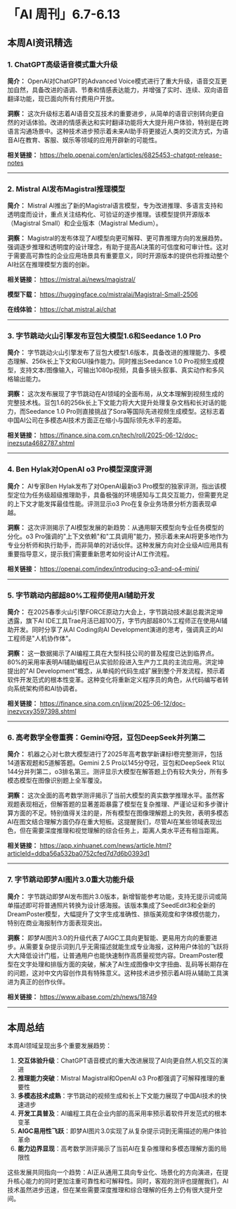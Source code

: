 # 「AI 周刊」6.7-6.13

## 本周AI资讯精选

### 1. ChatGPT高级语音模式重大升级

**简介：** OpenAI对ChatGPT的Advanced Voice模式进行了重大升级，语音交互更加自然，具备改进的语调、节奏和情感表达能力，并增强了实时、连续、双向语音翻译功能，现已面向所有付费用户开放。

**洞察：** 这次升级标志着AI语音交互技术的重要进步，从简单的语音识别转向更自然的对话体验。改进的情感表达和实时翻译功能将大大提升用户体验，特别是在跨语言沟通场景中。这种技术进步预示着未来AI助手将更接近人类的交流方式，为语音AI在教育、客服、娱乐等领域的应用开辟新的可能性。

**相关链接：** https://help.openai.com/en/articles/6825453-chatgpt-release-notes

---

### 2. Mistral AI发布Magistral推理模型

**简介：** Mistral AI推出了新的Magistral语言模型，专为改进推理、多语言支持和透明度而设计，重点关注结构化、可验证的逐步推理。该模型提供开源版本（Magistral Small）和企业版本（Magistral Medium）。

**洞察：** Magistral的发布体现了AI模型向更可解释、更可靠推理方向的发展趋势。强调逐步推理和透明度的设计理念，有助于提高AI决策的可信度和可审计性。这对于需要高可靠性的企业应用场景具有重要意义，同时开源版本的提供也将推动整个AI社区在推理模型方面的创新。

**相关链接：** https://mistral.ai/news/magistral/

**模型下载：** https://huggingface.co/mistralai/Magistral-Small-2506

**在线体验：** https://chat.mistral.ai/chat

---

### 3. 字节跳动火山引擎发布豆包大模型1.6和Seedance 1.0 Pro

**简介：** 字节跳动火山引擎发布了豆包大模型1.6版本，具备改进的推理能力、多模态理解、256k长上下文和GUI操作能力。同时推出Seedance 1.0 Pro视频生成模型，支持文本/图像输入，可输出1080p视频，具备多镜头叙事、真实动作和多风格输出能力。

**洞察：** 这次发布展现了字节跳动在AI领域的全面布局，从文本理解到视频生成的完整技术栈。豆包1.6的256k长上下文能力将大大提升处理复杂文档和长对话的能力，而Seedance 1.0 Pro则直接挑战了Sora等国际先进视频生成模型。这标志着中国AI公司在多模态AI技术方面正在缩小与国际领先水平的差距。

**相关链接：** https://finance.sina.com.cn/tech/roll/2025-06-12/doc-inezsuta4682787.shtml

---

### 4. Ben Hylak对OpenAI o3 Pro模型深度评测

**简介：** AI专家Ben Hylak发布了对OpenAI最新o3 Pro模型的独家评测，指出该模型定位为任务级超级推理助手，具备极强的环境感知与工具交互能力，但需要充足的上下文才能发挥最佳性能。评测显示o3 Pro在复杂业务场景分析方面表现卓越。

**洞察：** 这次评测揭示了AI模型发展的新趋势：从通用聊天模型向专业任务模型的分化。o3 Pro强调的"上下文依赖"和"工具调用"能力，预示着未来AI将更多地作为专业分析师和执行助手，而非简单的对话伙伴。这种发展方向对企业级AI应用具有重要指导意义，提示我们需要重新思考如何设计AI工作流程。

**相关链接：** https://openai.com/index/introducing-o3-and-o4-mini/

---

### 5. 字节跳动内部超80%工程师使用AI辅助开发

**简介：** 在2025春季火山引擎FORCE原动力大会上，字节跳动技术副总裁洪定坤透露，旗下AI IDE工具Trae月活已超100万，字节内部超80%工程师正在使用AI辅助开发。同时分享了从AI Coding向AI Development演进的思考，强调真正的AI工程师是"人机协作体"。

**洞察：** 这一数据揭示了AI编程工具在大型科技公司的普及程度已达到临界点。80%的采用率表明AI辅助编程已从实验阶段进入生产力工具的主流应用。洪定坤提出的"AI Development"概念，从单纯的代码生成扩展到整个开发流程，预示着软件开发范式的根本性变革。这种变化将重新定义程序员的角色，从代码编写者转向系统架构师和AI协调者。

**相关链接：** https://finance.sina.com.cn/jjxw/2025-06-12/doc-inezvcxy3597398.shtml

---

### 6. 高考数学全卷重赛：Gemini夺冠，豆包DeepSeek并列第二

**简介：** 机器之心对七款大模型进行了2025年高考数学新课标Ⅰ卷完整测评，包括14道客观题和5道解答题。Gemini 2.5 Pro以145分夺冠，豆包和DeepSeek R1以144分并列第二，o3排名第三。测评显示大模型在解答题上仍有较大失分，所有多模态模型在图像识别题上全军覆没。

**洞察：** 这次全面的高考数学测评揭示了当前大模型的真实数学推理水平。虽然客观题表现相近，但解答题的显著差距暴露了模型在复杂推理、严谨论证和多步骤计算方面的不足。特别值得关注的是，所有模型在图像理解题上的失败，表明多模态AI在图文结合理解方面仍存在重大短板。这提醒我们，尽管AI在某些领域表现出色，但在需要深度推理和视觉理解的综合任务上，距离人类水平还有相当距离。

**相关链接：** https://app.xinhuanet.com/news/article.html?articleId=ddba56a532ba0752cfed7d7d6b0393d1

---

### 7. 字节跳动即梦AI图片3.0重大功能升级

**简介：** 字节跳动即梦AI发布图片3.0版本，新增智能参考功能，支持无提示词或简单描述即可将普通照片转换为设计感海报。该版本集成了SeedEdit3和全新的DreamPoster模型，大幅提升了文字生成准确性、排版美观度和字体模仿能力，特别在商业海报制作方面表现突出。

**洞察：** 即梦AI图片3.0的升级代表了AIGC工具向更智能、更易用方向的重要进步。从需要复杂提示词到几乎无需描述就能生成专业海报，这种用户体验的飞跃将大大降低设计门槛，让普通用户也能快速制作高质量视觉内容。DreamPoster模型在文字处理和排版方面的突破，解决了AI生成图像中文字扭曲、乱码等长期存在的问题，这对中文内容创作具有特殊意义。这种技术进步预示着AI将从辅助工具演进为真正的创作伙伴。

**相关链接：** https://www.aibase.com/zh/news/18749

---

## 本周总结

本周AI领域呈现出多个重要发展趋势：

1. **交互体验升级**：ChatGPT语音模式的重大改进展现了AI向更自然人机交互的演进
2. **推理能力突破**：Mistral Magistral和OpenAI o3 Pro都强调了可解释推理的重要性
3. **多模态技术成熟**：字节跳动的视频生成和长上下文能力展现了中国AI技术的快速进步
4. **开发工具普及**：AI编程工具在企业内部的高采用率预示着软件开发范式的根本变革
5. **AIGC易用性飞跃**：即梦AI图片3.0实现了从复杂提示词到无需描述的用户体验革命
6. **能力边界显现**：高考数学测评揭示了当前AI在复杂推理和多模态理解方面的局限性

这些发展共同指向一个趋势：AI正从通用工具向专业化、场景化的方向演进，在提升核心能力的同时更加注重可靠性和可解释性。同时，客观的测评也提醒我们，AI技术虽然进步迅速，但在某些需要深度推理和综合理解的任务上仍有很大提升空间。